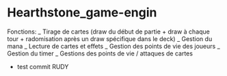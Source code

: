 # Hearthstone_game-engin

Fonctions:
_ Tirage de cartes (draw du début de partie + draw à chaque tour + radomisation après un draw spécifique dans le deck)
_ Gestion du mana
_ Lecture de cartes et effets
_ Gestion des points de vie des joueurs
_ Gestion du timer
_ Gestions des points de vie / attaques de cartes

- test commit RUDY